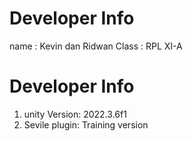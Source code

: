 # Developer Info

name : Kevin dan Ridwan
Class : RPL XI-A

# Developer Info

1. unity Version: 2022.3.6f1
2. Sevile plugin: Training version